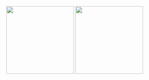   <div >
    <img height="180em" src="https://github-readme-stats.vercel.app/api?username=RafCarrasco&show_icons=true&theme=github_dark">
    <img height="180em" src="https://github-readme-stats.vercel.app/api/top-langs/?username=RafCarrasco&layout=compact&theme=github_dark"
  </div>
<br>
  

